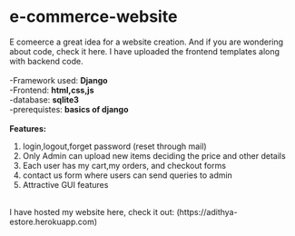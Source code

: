 # e-commerce-website
E comeerce a great idea for a website creation. And if you are wondering about code, check it here. I have uploaded the frontend templates along with backend code.</br></br>
-Framework used: **Django**</br>
-Frontend: **html,css,js**</br>
-database: **sqlite3**</br>
-prerequistes: **basics of django**</br>
</br>
**Features:**
1. login,logout,forget password (reset through mail)
2. Only Admin can upload new items deciding the price and other details
3. Each user has my cart,my orders, and checkout forms
4. contact us form where users can send queries to admin
5. Attractive GUI features
</br>
I have hosted my website here, check it out: (https://adithya-estore.herokuapp.com)

